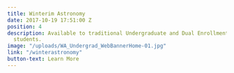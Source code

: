 ```yaml
---
title: Winterim Astronomy
date: 2017-10-19 17:51:00 Z
position: 4
description: Available to traditional Undergraduate and Dual Enrollment/High School
  students.
image: "/uploads/WA_Undergrad_WebBannerHome-01.jpg"
link: "/winterastronomy"
button-text: Learn More
---
```



